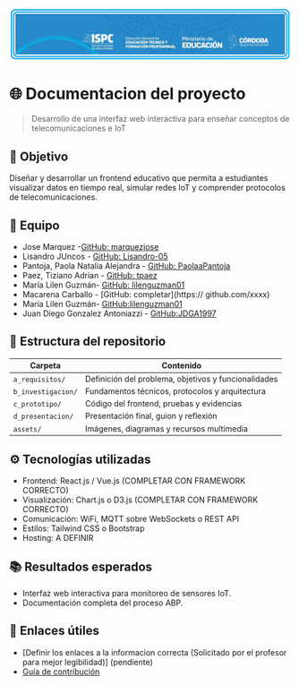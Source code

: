 ![logo](/e_assets/images/logoISPC.png)

# 🌐 Documentacion del proyecto 

> Desarrollo de una interfaz web interactiva para enseñar conceptos de telecomunicaciones e IoT

## 🎯 Objetivo
Diseñar y desarrollar un frontend educativo que permita a estudiantes visualizar datos en tiempo real, simular redes IoT y comprender protocolos de telecomunicaciones.

## 👥 Equipo
- Jose Marquez -[GitHub: marquezjose](https://github.com/marquezjose)
- Lisandro JUncos - [GitHub: Lisandro-05](https://github.com/Lisandro-05)
- Pantoja, Paola Natalia Alejandra - [GitHub: PaolaaPantoja](https://github.com/PaolaaPantoja)
- Paez, Tiziano Adrian - [GitHub: tpaez](https://github.com/tpaez)
- María Lilen Guzmán- [GitHub: lilenguzman01](https://github.com/lilenguzman01)
- Macarena Carballo - [GitHub: completar](https:// github.com/xxxx)
- María Lilen Guzmán- [GitHub:lilenguzman01](https://github.com/lilenguzman01)
- Juan Diego Gonzalez Antoniazzi - [GitHub:JDGA1997](https://github.com/JDGA1997)

## 📂 Estructura del repositorio
| Carpeta | Contenido |
|--------|---------|
| `a_requisitos/` | Definición del problema, objetivos y funcionalidades |
| `b_investigacion/` | Fundamentos técnicos, protocolos y arquitectura |
| `c_prototipo/` | Código del frontend, pruebas y evidencias |
| `d_presentacion/` | Presentación final, guion y reflexión |
| `assets/` | Imágenes, diagramas y recursos multimedia |

## ⚙️ Tecnologías utilizadas
- Frontend: React.js / Vue.js (COMPLETAR CON FRAMEWORK CORRECTO)
- Visualización: Chart.js o D3.js (COMPLETAR CON FRAMEWORK CORRECTO)
- Comunicación: WiFi, MQTT sobre WebSockets o REST API
- Estilos: Tailwind CSS o Bootstrap
- Hosting: A DEFINIR

## 📚 Resultados esperados
- Interfaz web interactiva para monitoreo de sensores IoT.
- Documentación completa del proceso ABP.

## 📎 Enlaces útiles
- [Definir los enlaces a la informacion correcta (Solicitado por el profesor para mejor legibilidad)] (pendiente)
- [Guía de contribución](CONTRIBUTING.md)
